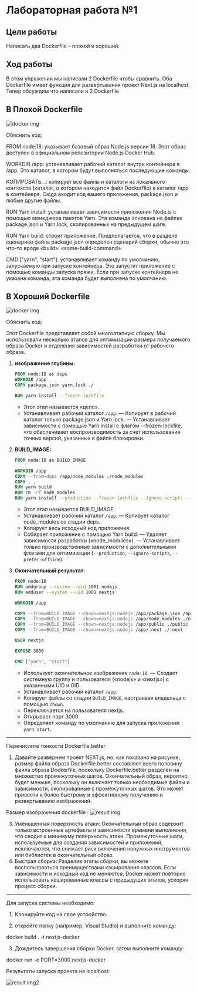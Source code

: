 # Лабораторная работа №1

## Цели работы

Написать два Dockerfile – плохой и хороший.

## Ход работы

В этом упражении мы написали 2 Dockerfile чтобы сравнить. Оба Dockerfile имеет функция для развертывания проект Next.js на localhost. 
Тепер обсуждим что написали в 2 Dockerfile

## В Плохой Dockerfile

![docker img](./public/docker1.png)

Обяснить код:

FROM node:18: указывает базовый образ Node.js версии 18. Этот образ доступен в официальном репозитории Node.js Docker Hub.

WORKDIR /app: устанавливает рабочий каталог внутри контейнера в /app. Это каталог, в котором будут выполняться последующие команды.

КОПИРОВАТЬ. .: копирует все файлы и каталоги из локального контекста (каталог, в котором находится файл Dockerfile) в каталог /app в контейнере. Сюда входит код вашего приложения, package.json и любые другие файлы.

RUN Yarn install: устанавливает зависимости приложения Node.js с помощью менеджера пакетов Yarn. Эта команда основана на файлах package.json и Yarn.lock, скопированных на предыдущем шаге.

RUN Yarn build: строит приложение. Предполагается, что в разделе сценариев файла package.json определен сценарий сборки, обычно это что-то вроде «build»: «some-build-command».

CMD ["yarn", "start"]: устанавливает команду по умолчанию, запускаемую при запуске контейнера. Это запустит приложение с помощью команды запуска пряжи. Если при запуске контейнера не указана команда, эта команда будет выполнена по умолчанию.

## В Хороший Dockerfile

![docker img](./public/docker2.png)

Обяснить код:

Этот Dockerfile представляет собой многоэтапную сборку. Мы использовали несколько этапов для оптимизации размера получаемого образа Docker и отделения зависимостей разработки от рабочего образа.

1. **изображение глубины:**

   ```Dockerfile
   FROM node:18 as deps
   WORKDIR /app
   COPY package.json yarn.lock ./

   RUN yarn install --frozen-lockfile
   ```

   - Этот этап называется «депс».
   - Устанавливает рабочий каталог `/app`.
     — Копирует в рабочий каталог только package.json и Yarn.lock.
     — Устанавливает зависимости с помощью Yarn install с флагом --frozen-lockfile, что обеспечивает воспроизводимость за счет использования точных версий, указанных в файле блокировки.

2. **BUILD_IMAGE:**

   ```Dockerfile
   FROM node:18 as BUILD_IMAGE
   
   WORKDIR /app
   COPY --from=deps /app/node_modules ./node_modules
   COPY . .
   RUN yarn build
   RUN rm -rf node_modules
   RUN yarn install --production --frozen-lockfile --ignore-scripts --prefer-offline
   ```

   - Этот этап называется BUILD_IMAGE.
   - Устанавливает рабочий каталог `/app`.
     — Копирует каталог node_modules со стадии deps.
   - Копирует весь исходный код приложения.
   - Собирает приложение с помощью Yarn build.
     — Удаляет зависимости разработки («node_modules»).
     — Устанавливает только производственные зависимости с дополнительными флагами для оптимизации (`--production`, `--ignore-scripts`, `--prefer-offline`).

3. **Окончательный результат:**

   ```Dockerfile
   FROM node:18 
   RUN addgroup --system --gid 1001 nodejs
   RUN adduser --system --uid 1001 nextjs
   
   WORKDIR /app
   
   COPY --from=BUILD_IMAGE --chown=nextjs:nodejs /app/package.json /app/yarn.lock ./
   COPY --from=BUILD_IMAGE --chown=nextjs:nodejs /app/node_modules ./node_modules
   COPY --from=BUILD_IMAGE --chown=nextjs:nodejs /app/public ./public
   COPY --from=BUILD_IMAGE --chown=nextjs:nodejs /app/.next ./.next
   
   USER nextjs
   
   EXPOSE 3000
   
   CMD ["yarn", "start"]
   ```

   - Использует окончательное изображение `node:18`.
     — Создает системную группу и пользователя («nodejs» и «nextjs») с указанными UID и GID.
   - Устанавливает рабочий каталог `/app`.
   - Копирует файлы со стадии `BUILD_IMAGE`, настраивая владельца с помощью `chown`.
   - Переключается на пользователя nextjs.
   - Открывает порт 3000.
   - Определяет команду по умолчанию для запуска приложения: `yarn start`.

---

Перечислите тонкости Dockerfile.better

1. Давайте развернем проект NEXT.js, но, как показано на рисунке, размер файла образа Dockerfile.better составляет всего половину файла образа Dockerfile, поскольку Dockerfile.better разделен на множество промежуточных шагов. Окончательный образ, вероятно, будет меньше, поскольку он включает только необходимые файлы и зависимости, скопированные с промежуточных шагов. Это может привести к более быстрому и эффективному получению и развертыванию изображений.
   
Размер изображения dockerfile :
![result img](./public/result_docker.png)

3. Уменьшенная поверхность атаки:
Окончательный образ содержит только встроенные артефакты и зависимости времени выполнения, что сводит к минимуму поверхность атаки. Промежуточные шаги, используемые для создания зависимостей и приложений, исключаются, что снижает риск включения ненужных инструментов или библиотек в окончательный образ.
4. Быстрая сборка:
Разделив этапы сборки, вы можете воспользоваться преимуществами кэширования классов. Если зависимости и исходный код не меняются, Docker может повторно использовать кешированные классы с предыдущих этапов, ускоряя процесс сборки.

---
Для запуска системы необходимо:

1. Клонируйте код на свое устройство.

2. откройте папку (например, Visual Studio) и выполните команду:
   
docker build . -t nextjs-docker 

3. Дождитесь завершения сборки Docker, затем выполните команду:
   
docker run -e PORT=3000 nextjs-docker

Результаты запуска проекта на localhost:

![result img2](./public/result2.png)
